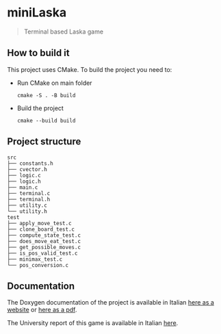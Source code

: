 # miniLaska
> Terminal based Laska game

## How to build it

This project uses CMake. To build the project you need to:

- Run CMake on main folder
  ```
  cmake -S . -B build
  ```
- Build the project
  ```
  cmake --build build
  ```

## Project structure

```
src
├── constants.h
├── cvector.h
├── logic.c
├── logic.h
├── main.c
├── terminal.c
├── terminal.h
├── utility.c
└── utility.h
test
├── apply_move_test.c
├── clone_board_test.c
├── compute_state_test.c
├── does_move_eat_test.c
├── get_possible_moves.c
├── is_pos_valid_test.c
├── minimax_test.c
└── pos_conversion.c
```

## Documentation

The Doxygen documentation of the project is available in Italian [here as a website](https://nevermendel.github.io/miniLaska/) or [here as a pdf](https://github.com/NeverMendel/miniLaska/blob/gh-pages/refman.pdf).

The University report of this game is available in Italian [here](Relazione%20MiniLaska.pdf).